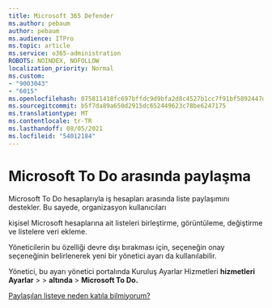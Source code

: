 ```yaml
---
title: Microsoft 365 Defender
ms.author: pebaum
author: pebaum
ms.audience: ITPro
ms.topic: article
ms.service: o365-administration
ROBOTS: NOINDEX, NOFOLLOW
localization_priority: Normal
ms.custom:
- "9003043"
- "6015"
ms.openlocfilehash: 075811418fc697bffdc9d9bfa2d8c4527b1cc7f91bf5892447d099f1c5ee6140
ms.sourcegitcommit: b5f7da89a650d2915dc652449623c78be6247175
ms.translationtype: MT
ms.contentlocale: tr-TR
ms.lasthandoff: 08/05/2021
ms.locfileid: "54012184"
---
```

# <a name="microsoft-to-do-cross-tenant-sharing"></a>Microsoft To Do arasında paylaşma

Microsoft To Do hesaplarıyla iş hesapları arasında liste paylaşımını destekler. Bu sayede, organizasyon kullanıcıları

kişisel Microsoft hesaplarına ait listeleri birleştirme, görüntüleme, değiştirme ve listelere veri ekleme.

Yöneticilerin bu özelliği devre dışı bırakması için, seçeneğin onay seçeneğinin belirlenerek yeni bir yönetici ayarı da kullanılabilir.

Yönetici, bu ayarı yönetici portalında Kuruluş Ayarlar Hizmetleri **hizmetleri Ayarlar**  >    >  **altında**  >  **Microsoft To Do.**  

[Paylaşılan listeye neden katıla bilmiyorum?](https://support.microsoft.com/office/why-can-t-i-join-a-shared-list-3a6195de-e3a8-437a-b562-7c8c011dc574?ui=en-us&rs=en-us&ad=us)